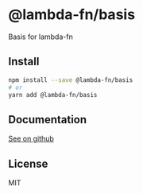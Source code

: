 # @lambda-fn/basis

Basis for lambda-fn

## Install

```bash
npm install --save @lambda-fn/basis
# or
yarn add @lambda-fn/basis
```

## Documentation

[See on github](https://github.com/bingo347/lambda-fn/blob/main/docs/basis/README.md)

## License

MIT

